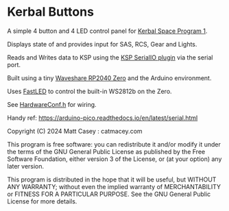 # Kerbal Buttons

A simple 4 button and 4 LED control panel for [Kerbal Space Program 1](https://www.kerbalspaceprogram.com/games-kerbal-space-program).

Displays state of and provides input for SAS, RCS, Gear and Lights.

Reads and Writes data to KSP using the [KSP SerialIO plugin]( 
https://github.com/zitron-git/KSPSerialIO) via the serial port.


Built using a tiny [Waveshare RP2040 Zero](https://www.waveshare.com/wiki/RP2040-Zero) and the Arduino environment.

Uses [FastLED](https://fastled.io/docs/index.html) to control the built-in WS2812b on the Zero.


See [HardwareConf.h](HardwareConf.h) for wiring. 



Handy ref: https://arduino-pico.readthedocs.io/en/latest/serial.html


Copyright (C) 2024 Matt Casey : catmacey.com

This program is free software: you can redistribute it and/or modify
it under the terms of the GNU General Public License as published by
the Free Software Foundation, either version 3 of the License, or
(at your option) any later version.

This program is distributed in the hope that it will be useful,
but WITHOUT ANY WARRANTY; without even the implied warranty of
MERCHANTABILITY or FITNESS FOR A PARTICULAR PURPOSE.  See the
GNU General Public License for more details.